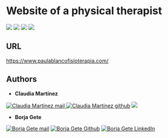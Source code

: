 # Website of a physical therapist

![](https://img.shields.io/badge/Maintaned-Yes-brightgreen?style=for-the-badge)
![](https://img.shields.io/badge/Made%20with-Javascript-F7DF1E?style=for-the-badge&logo=javascript)
![](https://img.shields.io/badge/Made%20with-HTML-E34F26?style=for-the-badge&logo=html5)
![](https://img.shields.io/badge/Made%20with-CSS-1572B6?style=for-the-badge&logo=css3)

## URL
<a href="https://www.paulablancofisioterapia.com/">https://www.paulablancofisioterapia.com/</a>


## Authors

- **Claudia Martínez**

<a href="mailto:claumartinezh@gmail.com"><img src="https://img.shields.io/badge/gmail-DDDDDD?style=for-the-badge&logo=gmail" alt="Claudia Martínez mail"/>
</a>
<a href="https://github.com/claumartinezh"><img src="https://img.shields.io/badge/GitHub-181717?style=for-the-badge&logo=github" alt="Claudia Martínez github" /></a>
<a href="https://www.linkedin.com/in/claudia-mh"><img src="https://img.shields.io/badge/LinkedIn-0A66C2?style=for-the-badge&logo=linkedin"/></a>


- **Borja Gete**

<a href="mailto:borjag90dev@gmail.com" alt="Borja Gete mail"><img src="https://img.shields.io/badge/borjag90dev@gmail.com-DDDDDD?style=for-the-badge&logo=gmail" title="Go To mail" alt="Borja Gete mail"/></a>
<a href="https://github.com/BorjaG90" alt="Borja Gete Github"><img src="https://img.shields.io/badge/BorjaG90-black?style=for-the-badge&logo=github" title="Go To Github Profile" alt="Borja Gete Github"/></a>
<a href="https://linkedin.com/in/borjag90" alt="Borja Gete LinkedIn"><img src="https://img.shields.io/badge/BorjaG90-blue?style=for-the-badge&logo=linkedin" title="Go To LinkedIn Profile" alt="Borja Gete LinkedIn"/></a>